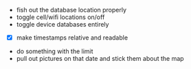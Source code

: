 - fish out the database location properly
- toggle cell/wifi locations on/off
- toggle device databases entirely
- [x] make timestamps relative and readable
- do something with the limit
- pull out pictures on that date and stick them about the map
